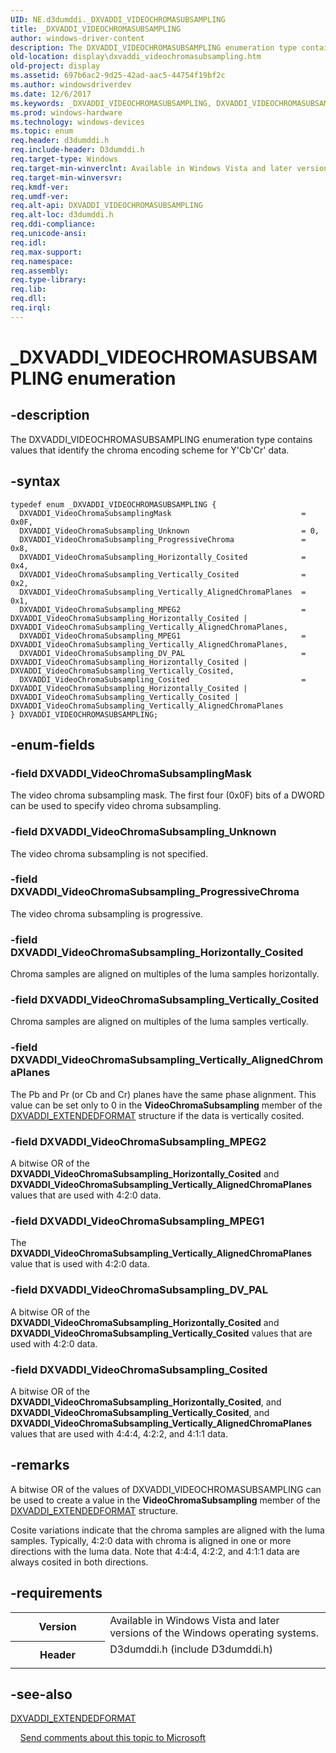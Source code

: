 ```yaml
---
UID: NE.d3dumddi._DXVADDI_VIDEOCHROMASUBSAMPLING
title: _DXVADDI_VIDEOCHROMASUBSAMPLING
author: windows-driver-content
description: The DXVADDI_VIDEOCHROMASUBSAMPLING enumeration type contains values that identify the chroma encoding scheme for Y'Cb'Cr' data.
old-location: display\dxvaddi_videochromasubsampling.htm
old-project: display
ms.assetid: 697b6ac2-9d25-42ad-aac5-44754f19bf2c
ms.author: windowsdriverdev
ms.date: 12/6/2017
ms.keywords: _DXVADDI_VIDEOCHROMASUBSAMPLING, DXVADDI_VIDEOCHROMASUBSAMPLING
ms.prod: windows-hardware
ms.technology: windows-devices
ms.topic: enum
req.header: d3dumddi.h
req.include-header: D3dumddi.h
req.target-type: Windows
req.target-min-winverclnt: Available in Windows Vista and later versions of the Windows operating systems.
req.target-min-winversvr: 
req.kmdf-ver: 
req.umdf-ver: 
req.alt-api: DXVADDI_VIDEOCHROMASUBSAMPLING
req.alt-loc: d3dumddi.h
req.ddi-compliance: 
req.unicode-ansi: 
req.idl: 
req.max-support: 
req.namespace: 
req.assembly: 
req.type-library: 
req.lib: 
req.dll: 
req.irql: 
---
```


# _DXVADDI_VIDEOCHROMASUBSAMPLING enumeration



## -description
The DXVADDI_VIDEOCHROMASUBSAMPLING enumeration type contains values that identify the chroma encoding scheme for Y'Cb'Cr' data. 


## -syntax

````
typedef enum _DXVADDI_VIDEOCHROMASUBSAMPLING { 
  DXVADDI_VideoChromaSubsamplingMask                             = 0x0F,
  DXVADDI_VideoChromaSubsampling_Unknown                         = 0,
  DXVADDI_VideoChromaSubsampling_ProgressiveChroma               = 0x8,
  DXVADDI_VideoChromaSubsampling_Horizontally_Cosited            = 0x4,
  DXVADDI_VideoChromaSubsampling_Vertically_Cosited              = 0x2,
  DXVADDI_VideoChromaSubsampling_Vertically_AlignedChromaPlanes  = 0x1,
  DXVADDI_VideoChromaSubsampling_MPEG2                           = DXVADDI_VideoChromaSubsampling_Horizontally_Cosited | DXVADDI_VideoChromaSubsampling_Vertically_AlignedChromaPlanes,
  DXVADDI_VideoChromaSubsampling_MPEG1                           = DXVADDI_VideoChromaSubsampling_Vertically_AlignedChromaPlanes,
  DXVADDI_VideoChromaSubsampling_DV_PAL                          = DXVADDI_VideoChromaSubsampling_Horizontally_Cosited | DXVADDI_VideoChromaSubsampling_Vertically_Cosited,
  DXVADDI_VideoChromaSubsampling_Cosited                         = DXVADDI_VideoChromaSubsampling_Horizontally_Cosited | DXVADDI_VideoChromaSubsampling_Vertically_Cosited | DXVADDI_VideoChromaSubsampling_Vertically_AlignedChromaPlanes
} DXVADDI_VIDEOCHROMASUBSAMPLING;
````


## -enum-fields

### -field DXVADDI_VideoChromaSubsamplingMask

The video chroma subsampling mask. The first four (0x0F) bits of a DWORD can be used to specify video chroma subsampling.

### -field DXVADDI_VideoChromaSubsampling_Unknown

The video chroma subsampling is not specified.

### -field DXVADDI_VideoChromaSubsampling_ProgressiveChroma

The video chroma subsampling is progressive.

### -field DXVADDI_VideoChromaSubsampling_Horizontally_Cosited

Chroma samples are aligned on multiples of the luma samples horizontally.

### -field DXVADDI_VideoChromaSubsampling_Vertically_Cosited

Chroma samples are aligned on multiples of the luma samples vertically.

### -field DXVADDI_VideoChromaSubsampling_Vertically_AlignedChromaPlanes

The Pb and Pr (or Cb and Cr) planes have the same phase alignment. This value can be set only to 0 in the <b>VideoChromaSubsampling</b> member of the <a href="display.dxvaddi_extendedformat">DXVADDI_EXTENDEDFORMAT</a> structure if the data is vertically cosited.

### -field DXVADDI_VideoChromaSubsampling_MPEG2

A bitwise OR of the <b>DXVADDI_VideoChromaSubsampling_Horizontally_Cosited</b> and <b>DXVADDI_VideoChromaSubsampling_Vertically_AlignedChromaPlanes</b> values that are used with 4:2:0 data.

### -field DXVADDI_VideoChromaSubsampling_MPEG1

The <b>DXVADDI_VideoChromaSubsampling_Vertically_AlignedChromaPlanes</b> value that is used with 4:2:0 data.

### -field DXVADDI_VideoChromaSubsampling_DV_PAL

A bitwise OR of the <b>DXVADDI_VideoChromaSubsampling_Horizontally_Cosited</b> and <b>DXVADDI_VideoChromaSubsampling_Vertically_Cosited</b> values that are used with 4:2:0 data.

### -field DXVADDI_VideoChromaSubsampling_Cosited

A bitwise OR of the <b>DXVADDI_VideoChromaSubsampling_Horizontally_Cosited</b>, and <b>DXVADDI_VideoChromaSubsampling_Vertically_Cosited</b>, and <b>DXVADDI_VideoChromaSubsampling_Vertically_AlignedChromaPlanes</b> values that are used with 4:4:4, 4:2:2, and 4:1:1 data.

## -remarks
A bitwise OR of the values of DXVADDI_VIDEOCHROMASUBSAMPLING can be used to create a value in the <b>VideoChromaSubsampling</b> member of the <a href="display.dxvaddi_extendedformat">DXVADDI_EXTENDEDFORMAT</a> structure.

Cosite variations indicate that the chroma samples are aligned with the luma samples. Typically, 4:2:0 data with chroma is aligned in one or more directions with the luma data. Note that 4:4:4, 4:2:2, and 4:1:1 data are always cosited in both directions. 

## -requirements
<table>
<tr>
<th width="30%">
Version
</th>
<td width="70%">
Available in Windows Vista and later versions of the Windows operating systems.
</td>
</tr>
<tr>
<th width="30%">
Header
</th>
<td width="70%">
<dl>
<dt>D3dumddi.h (include D3dumddi.h)</dt>
</dl>
</td>
</tr>
</table>

## -see-also
<dl>
<dt>
<a href="display.dxvaddi_extendedformat">DXVADDI_EXTENDEDFORMAT</a>
</dt>
</dl>
 
 
<a href="mailto:wsddocfb@microsoft.com?subject=Documentation%20feedback [display\display]:%20DXVADDI_VIDEOCHROMASUBSAMPLING enumeration%20 RELEASE:%20(12/6/2017)&amp;body=%0A%0APRIVACY STATEMENT%0A%0AWe use your feedback to improve the documentation. We don't use your email address for any other purpose, and we'll remove your email address from our system after the issue that you're reporting is fixed. While we're working to fix this issue, we might send you an email message to ask for more info. Later, we might also send you an email message to let you know that we've addressed your feedback.%0A%0AFor more info about Microsoft's privacy policy, see http://privacy.microsoft.com/en-us/default.aspx." title="Send comments about this topic to Microsoft">Send comments about this topic to Microsoft</a>
